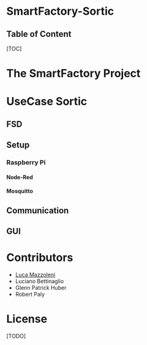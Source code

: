 # SmartFactory-Sortic


<!-- add Pagebreak: <div style="page-break-after: always;"></div> -->

## Table of Content

<!-- TOC Generated with https://magnetikonline.github.io/markdown-toc-generate/ -->

[TOC]

# The SmartFactory Project

# UseCase Sortic

## FSD

## Setup

### Raspberry Pi

#### Node-Red

#### Mosquitto

## Communication

## GUI

# Contributors

- [Luca Mazzoleni](https://github.com/LMazzole)
- Luciano Bettinaglio
- Glenn Patrick Huber
- Robert Paly

# License

[TODO]